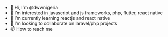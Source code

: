 - 👋 Hi, I’m @dwwnigeria
- 👀 I’m interested in javascript and js frameworks, php, flutter, react native
- 🌱 I’m currently learning reactjs and react native
- 💞️ I’m looking to collaborate on laravel/php projects
- 📫 How to reach me

<!---
dwwnigeria/dwwnigeria is a ✨ special ✨ repository because its `README.md` (this file) appears on your GitHub profile.
You can click the Preview link to take a look at your changes.
--->

